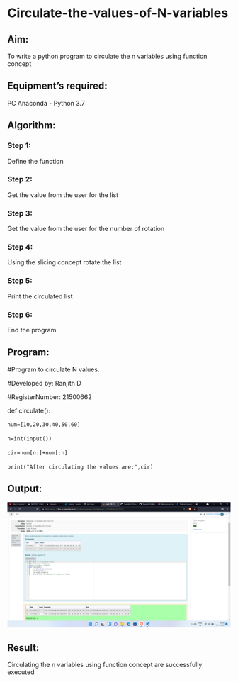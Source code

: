 # Circulate-the-values-of-N-variables
## Aim:
To write a python program to circulate the n variables using function concept
## Equipment’s required:
PC
Anaconda - Python 3.7
## Algorithm: 
### Step 1:
Define the function
### Step 2: 
Get the value from the user for the list
### Step 3: 
Get the value from the user for the number of rotation
### Step 4: 
Using the slicing concept rotate the list
### Step 5: 
Print the circulated list
### Step 6: 
End the program

## Program:
#Program to circulate N values.

#Developed by: Ranjith D

#RegisterNumber: 21500662

def circulate():
    
    num=[10,20,30,40,50,60]
    
    n=int(input())
    
    cir=num[n:]+num[:n]
    
    print("After circulating the values are:",cir)

## Output:
![output](https://github.com/RanjithD18/Circulate-the-values-of-N-variables/blob/main/Screenshot%20(9).png?raw=true)
## Result:
Circulating the n variables using function concept are successfully executed

